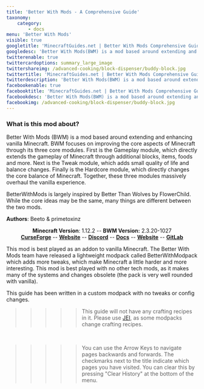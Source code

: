 ```yaml
---
title: 'Better With Mods - A Comprehensive Guide'
taxonomy:
    category:
        - docs
menu: 'Better With Mods'
visible: true
googletitle: 'MinecraftGuides.net | Better With Mods Comprehensive Guide'
googledesc: 'Better With Mods(BWM) is a mod based around extending and enhancing vanilla Minecraft. BWM focuses on massively overhauling the vanilla experience.'
twitterenable: true
twittercardoptions: summary_large_image
twittershareimg: /advanced-cooking/block-dispenser/buddy-block.jpg
twittertitle: 'MinecraftGuides.net | Better With Mods Comprehensive Guide'
twitterdescription: 'Better With Mods(BWM) is a mod based around extending and enhancing vanilla Minecraft. BWM focuses on massively overhauling the vanilla experience.'
facebookenable: true
facebooktitle: 'MinecraftGuides.net | Better With Mods Comprehensive Guide'
facebookdesc: 'Better With Mods(BWM) is a mod based around extending and enhancing vanilla Minecraft. BWM focuses on massively overhauling the vanilla experience.'
facebookimg: /advanced-cooking/block-dispenser/buddy-block.jpg
---
```

### What is this mod about?
Better With Mods (BWM) is a mod based around extending and enhancing vanilla Minecraft. BWM focuses on improving the core aspects of Minecraft through its three core modules. First is the Gameplay module, which directly extends the gameplay of Minecraft through additional blocks, items, foods and more. Next is the Tweak module, which adds small quality of life and balance changes. Finally is the Hardcore module, which directly changes the core balance of Minecraft. Together, these three modules massively overhaul the vanilla experience.

BetterWithMods is largely inspired by Better Than Wolves by FlowerChild. While the core ideas may be the same, many things are different between the two mods.

**Authors**: Beeto & primetoxinz  


<center>
    <b>Minecraft Version</b>: 1.12.2  -- <b>BWM Version:</b> 2.3.20-1027 
    <br>
    <b><a href="https://minecraft.curseforge.com/projects/better-with-mods" target="_blank">CurseForge</a></b>
    --
   <b><a href="http://betterwithmods.com/" target="_blank">Website</a></b>
    --
    <b><a href="https://discord.betterwithmods.com" target="_blank">Discord</a></b>
    --
    <b><a href="https://docs.betterwithmods.com/" target="_blank">Docs</a></b>
        --
    <b><a href="http://betterwithmods.com/" target="_blank">Website</a></b>
            --
    <b><a href="https://gitlab.com/BetterWithMods/1.12/BetterWithMods/-/issues" target="_blank">GitLab</a></b>

</center>


This mod is best played as an addon to vanilla Minecraft. The Better With Mods team have released a lightweight modpack called BetterWithModpack which adds more tweaks, which make Minecraft a little harder and more interesting. This mod is best played with no other tech mods, as it makes many of the systems and changes obsolete (the pack is very well rounded with vanilla).

This guide has been written in a custom modpack with no tweaks or config changes.

>>>>>  This guide will not have any crafting recipes in it. Please use [JEI](https://minecraft.curseforge.com/projects/jei?gameCategorySlug=mc-mods&projectID=238222), as some modpacks change crafting recipes.

<br>

>>>>>  You can use the Arrow Keys to navigate pages backwards and forwards. The checkmarks next to the title indicate which pages you have visited. You can clear this by pressing "Clear History" at the bottom of the menu.
